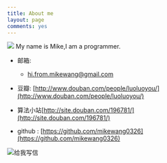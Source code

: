 ```yaml
---
title: About me
layout: page
comments: yes
---
```

  
![](http://img3.douban.com/icon/ul3433533-11.jpg)
                      My name is Mike,I am a programmer.
- 邮箱:  
  + hi.from.mikewang@gmail.com  

- 豆瓣: [http://www.douban.com/people/luoluoyou/](http://www.douban.com/people/luoluoyou/)  
- 算法小站[http://site.douban.com/196781/](http://site.douban.com/196781/)  
- github : [https://github.com/mikewang0326](https://github.com/mikewang0326)  

<a target="_blank" href="http://gmail.com" style="text-decoration:none;"><img src="http://mimg.127.net/xm/all/share/120111/img/mailme_5_big.png" alt="给我写信"/></a>
